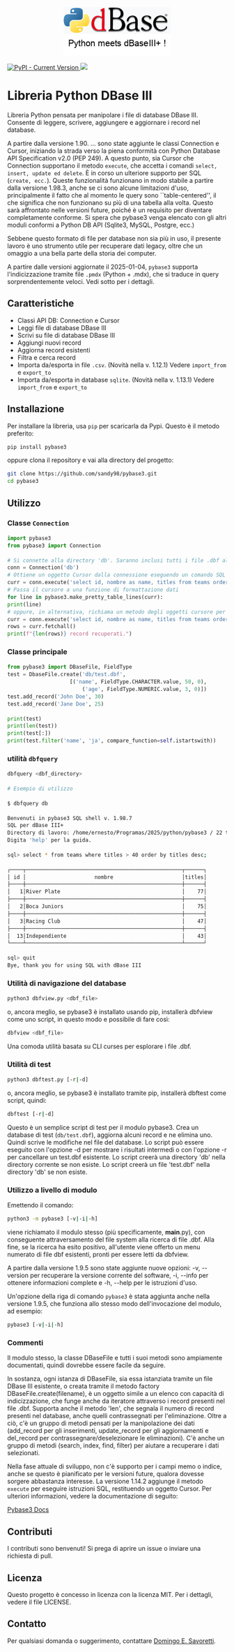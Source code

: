 <p align="center">
  <img src="https://raw.githubusercontent.com/sandy98/pybase3/main/img/pybase3t.png" alt="pybase3 logo">
</p>

<!--![PyPI - Current Version](https://img.shields.io/pypi/v/pybase3)-->

<p>
  <a href="https://pypi.org/project/pybase3">
    <img src="https://img.shields.io/pypi/v/pybase3" alt="PyPI - Current Version">
  </a>
    <img src="https://img.shields.io/pypi/dm/pybase3">
</p>

# Libreria Python DBase III

Libreria Python pensata per manipolare i file di database DBase III. Consente di leggere, scrivere, aggiungere e aggiornare i record nel database.

A partire dalla versione 1.90. ... sono state aggiunte le classi Connection e Cursor, iniziando la strada verso la piena conformità con Python Database API Specification v2.0 (PEP 249).
A questo punto, sia Cursor che Connection supportano il metodo `execute`, che accetta i comandi `select, insert, update ed delete`. È in corso un ulteriore supporto per SQL (`create, ecc.`).
Queste funzionalità funzionano in modo stabile a partire dalla versione 1.98.3, anche se ci sono alcune limitazioni d'uso, principalmente il fatto che al momento le query sono ``table-centered'', il che significa che non funzionano su più di una tabella alla volta. Questo sarà affrontato nelle versioni future, poiché è un requisito per diventare completamente conforme.
Si spera che pybase3 venga elencato con gli altri moduli conformi a Python DB API (Sqlite3, MySQL, Postgre, ecc.)

Sebbene questo formato di file per database non sia più in uso, il presente lavoro è uno strumento utile per recuperare dati legacy, oltre che un omaggio a una bella parte della storia dei computer.

A partire dalle versioni aggiornate il 2025-01-04, `pybase3` supporta l'indicizzazione tramite file `.pmdx` (Python + .mdx), che si traduce in query sorprendentemente veloci. Vedi sotto per i dettagli.

## Caratteristiche

- Classi API DB: Connection e Cursor
- Leggi file di database DBase III
- Scrivi su file di database DBase III
- Aggiungi nuovi record
- Aggiorna record esistenti
- Filtra e cerca record
- Importa da/esporta in file `.csv`. (Novità nella v. 1.12.1) Vedere `import_from` e `export_to`
- Importa da/esporta in database `sqlite`. (Novità nella v. 1.13.1) Vedere `import_from` e `export_to`

## Installazione

Per installare la libreria, usa `pip` per scaricarla da Pypi. Questo è il metodo preferito:

```bash
pip install pybase3
```

oppure clona il repository e vai alla directory del progetto:

```bash
git clone https://github.com/sandy98/pybase3.git
cd pybase3
```

## Utilizzo

### Classe `Connection`

```python
import pybase3
from pybase3 import Connection

# Si connette alla directory 'db'. Saranno inclusi tutti i file .dbf al suo interno.
conn = Connection('db')
# Ottiene un oggetto Cursor dalla connessione eseguendo un comando SQL
curr = conn.execute('select id, nombre as name, titles from teams order by titles desc;')
# Passa il cursore a una funzione di formattazione dati
for line in pybase3.make_pretty_table_lines(curr):
print(line)
# oppure, in alternativa, richiama un metodo degli oggetti cursore per recuperare le righe
curr = conn.execute('select id, nombre as name, titles from teams order by titles desc;')
rows = curr.fetchall()
print(f"{len(rows)} record recuperati.")
```

### Classe principale

```python
from pybase3 import DBaseFile, FieldType
test = DbaseFile.create('db/test.dbf',
                    [('name', FieldType.CHARACTER.value, 50, 0),
                        ('age', FieldType.NUMERIC.value, 3, 0)])
test.add_record('John Doe', 30)
test.add_record('Jane Doe', 25)

print(test)
print(len(test))
print(test[:])
print(test.filter('name', 'ja', compare_function=self.istartswith))

```

### utilità `dbfquery`

```bash
dbfquery <dbf_directory>

# Esempio di utilizzo

$ dbfquery db

Benvenuti in pybase3 SQL shell v. 1.98.7
SQL per dBase III+
Directory di lavoro: /home/ernesto/Programas/2025/python/pybase3 / 22 tabelle trovate.
Digita 'help' per la guida.

sql> select * from teams where titles > 40 order by titles desc;

┌────┬──────────────────────────────────────────────────┬──────┐
│ id │                      nombre                      │titles│
├────┼──────────────────────────────────────────────────┼──────┤
│   1│River Plate                                       │    77│
├────┼──────────────────────────────────────────────────┼──────┤
│   2│Boca Juniors                                      │    75│
├────┼──────────────────────────────────────────────────┼──────┤
│   3│Racing Club                                       │    47│
├────┼──────────────────────────────────────────────────┼──────┤
│  13│Independiente                                     │    43│
└────┴──────────────────────────────────────────────────┴──────┘

sql> quit
Bye, thank you for using SQL with dBase III

```

### Utilità di navigazione del database

```bash
python3 dbfview.py <dbf_file>
```

o, ancora meglio, se pybase3 è installato usando pip, installerà dbfview come uno script, in questo modo e possibile di fare così:

```bash
dbfview <dbf_file>
```

Una comoda utilità basata su CLI curses per esplorare i file .dbf.

### Utilità di test

```bash
python3 dbftest.py [-r|-d]
```

o, ancora meglio, se pybase3 è installato tramite pip, installerà dbftest come script, quindi:

```bash
dbftest [-r|-d]
```

Questo è un semplice script di test per il modulo pybase3.
Crea un database di test (`db/test.dbf`), aggiorna alcuni record e ne elimina uno.
Quindi scrive le modifiche nel file del database.
Lo script può essere eseguito con l'opzione -d per mostrare i risultati intermedi o con l'opzione -r per cancellare un test.dbf esistente.
Lo script creerà una directory 'db' nella directory corrente se non esiste.
Lo script creerà un file 'test.dbf' nella directory 'db' se non esiste.

### Utilizzo a livello di modulo

Emettendo il comando:

```bash
python3 -m pybase3 [-v|-i|-h]
```

viene richiamato il modulo stesso (più specificamente, __main__.py), con conseguente attraversamento del file system alla ricerca di file .dbf. Alla fine, se la ricerca ha esito positivo, all'utente viene offerto un menu numerato di file dbf esistenti, pronti per essere letti da dbfview.

A partire dalla versione 1.9.5 sono state aggiunte nuove opzioni: -v, --version per recuperare la versione corrente del software, -i, --info per ottenere informazioni complete e -h, --help per le istruzioni d'uso.

Un'opzione della riga di comando ``pybase3`` è stata aggiunta anche nella versione 1.9.5, che funziona allo stesso modo dell'invocazione del modulo, ad esempio:

```bash
pybase3 [-v|-i|-h]
```

### Commenti

Il modulo stesso, la classe DBaseFile e tutti i suoi metodi sono ampiamente documentati, quindi dovrebbe essere facile da seguire.

In sostanza, ogni istanza di DBaseFile, sia essa istanziata tramite un file DBase III esistente, o creata tramite il metodo factory DBaseFile.create(filename), è un oggetto simile a un elenco con capacità di indicizzazione, che funge anche da iteratore attraverso i record presenti nel file .dbf. Supporta anche il metodo 'len', che segnala il numero di record presenti nel database, anche quelli contrassegnati per l'eliminazione.
Oltre a ciò, c'è un gruppo di metodi pensati per la manipolazione dei dati (add_record per gli inserimenti, update_record per gli aggiornamenti e del_record per contrassegnare/deselezionare le eliminazioni).
C'è anche un gruppo di metodi (search, index, find, filter) per aiutare a recuperare i dati selezionati.

Nella fase attuale di sviluppo, non c'è supporto per i campi memo o indice, anche se questo è pianificato per le versioni future, qualora dovesse sorgere abbastanza interesse. La versione 1.14.2 aggiunge il metodo `execute` per eseguire istruzioni SQL, restituendo un oggetto Cursor.
Per ulteriori informazioni, vedere la documentazione di seguito:

<a href="docs/pybase3.html">Pybase3 Docs</a>

## Contributi

I contributi sono benvenuti! Si prega di aprire un issue o inviare una richiesta di pull.

## Licenza

Questo progetto è concesso in licenza con la licenza MIT. Per i dettagli, vedere il file LICENSE.

## Contatto

Per qualsiasi domanda o suggerimento, contattare [Domingo E. Savoretti](mailto:esavoretti@gmail.com).
